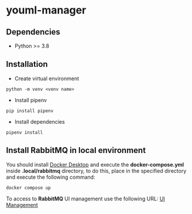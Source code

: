 # youml-manager

## Dependencies

*  Python >= 3.8

## Installation

* Create virtual environment

```shell
python -m venv <venv name>
```

* Install pipenv

```shell
pip install pipenv
```

* Install dependencies

```shell
pipenv install
```

## Install RabbitMQ in local environment

You should install [Docker Desktop](https://www.docker.com/products/docker-desktop/) and execute the
**docker-compose.yml** inside **.local/rabbitmq** directory, to do this, place in the specified directory and execute
the following command:

```shell
docker compose up
```

To access to **RabbitMQ** UI management use the following URL: [UI Management](http://localhost:15672)
